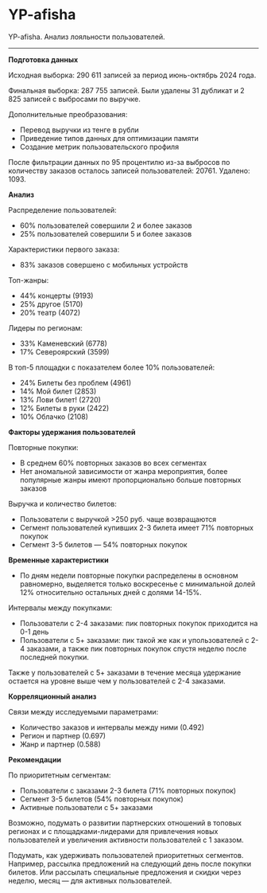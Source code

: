 # YP-afisha
YP-afisha. Анализ лояльности пользователей.

---
**Подготовка данных**

Исходная выборка: 290 611 записей за период июнь-октябрь 2024 года.

Финальная выборка: 287 755 записей. Были удалены 31 дубликат и 2 825 записей с выбросами по выручке.

Дополнительные преобразования:
- Перевод выручки из тенге в рубли
- Приведение типов данных для оптимизации памяти
- Создание метрик пользовательского профиля

После фильтрации данных по 95 процентилю из-за выбросов по количеству заказов осталось записей пользователей: 20761. Удалено: 1093.

**Анализ** 

Распределение пользователей:
- 60% пользователей совершили 2 и более заказов
- 25% пользователей совершили 5 и более заказов

Характеристики первого заказа:
- 83% заказов совершено с мобильных устройств

Топ-жанры: 
- 44% концерты (9193)
- 25% другое (5170)
- 20% театр (4072)

Лидеры по регионам: 
- 33% Каменевский (6778)
- 17% Североярский (3599)

В топ-5 площадки с показателем более 10% пользователей:
- 24% Билеты без проблем (4961)
- 14% Мой билет (2853)
- 13% Лови билет! (2720)
- 12% Билеты в руки (2422)
- 10% Облачко (2108)

**Факторы удержания пользователей**

Повторные покупки:
- В среднем 60% повторных заказов во всех сегментах
- Нет аномальной зависимости от жанра мероприятия, более популярные жанры имеют пропорционально больше повторных заказов

Выручка и количество билетов:
- Пользователи с выручкой >250 руб. чаще возвращаются
- Сегмент пользователей купивших 2-3 билета имеет 71% повторных покупок
- Сегмент 3-5 билетов — 54% повторных покупок

**Временные характеристики**

- По дням недели повторные покупки распределены в основном равномерно, выделяется только воскресенье с минимальной долей 12% относительно остальных дней с долями 14-15%.

Интервалы между покупками:
- Пользователи с 2-4 заказами: пик повторных покупок приходится на 0-1 день
- Пользователи с 5+ заказами: пик такой же как и упользователей с 2-4 заказами, а также пик повторных покупок спустя неделю после последней покупки.

Также у пользователей с 5+ заказами в течение месяца удержание остается на уровне выше чем у пользователей с 2-4 заказами.

**Корреляционный анализ**

Связи между исследуемыми параметрами:
- Количество заказов и интервалы между ними (0.492)
- Регион и партнер (0.697)
- Жанр и партнер (0.588)

**Рекомендации**

По приоритетным сегментам:
- Пользователи с заказами 2-3 билета (71% повторных покупок)
- Сегмент 3-5 билетов (54% повторных покупок)
- Активные пользователи с 5+ заказами

Возможно, подумать о развитии партнерских отношений в топовых регионах и с площадками-лидерами для привлечения новых пользователей и увеличения активности пользователей с 1 заказом.

Подумать, как удерживать пользователей приоритетных сегментов. Например, рассылка предложений на следующий день после покупки билетов. Или рассылать специальные предложения и скидки через неделю, месяц — для активных пользователей.
